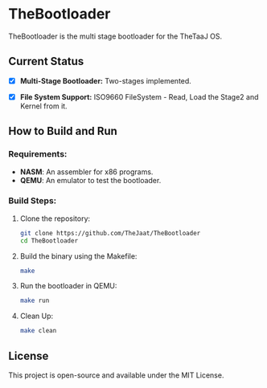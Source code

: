 # TheBootloader

TheBootloader is the multi stage bootloader for the TheTaaJ OS.


## Current Status

- [x] **Multi-Stage Bootloader:** Two-stages implemented.
- [x] **File System Support:** ISO9660 FileSystem - Read, Load the Stage2 and Kernel from it.


## How to Build and Run
### Requirements:
- **NASM**: An assembler for x86 programs.
- **QEMU**: An emulator to test the bootloader.

### Build Steps:
1. Clone the repository:
   ```bash
   git clone https://github.com/TheJaat/TheBootloader
   cd TheBootloader
   ```
3. Build the binary using the Makefile:
   ```bash
   make
   ```
3. Run the bootloader in QEMU:
   ```bash
   make run
   ```
4. Clean Up:
   ```bash
   make clean
   ```

## License
This project is open-source and available under the MIT License.
